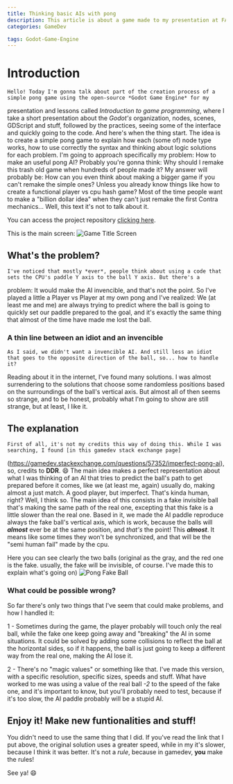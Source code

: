 ```yaml
---
title: Thinking basic AIs with pong
description: This article is about a game made to my presentation at FAETERJ (Faculdade de Educação Tecnológica do Rio de Janeiro)
categories: GameDev

tags: Godot-Game-Engine
---
```


# Introduction

	Hello! Today I'm gonna talk about part of the creation process of a simple pong game using the open-source *Godot Game Engine* for my 
presentation and lessons called *Introduction to game programming*, where I take a short presentation about the *Godot's* organization, 
nodes, scenes, GDScript and stuff, followed by the practices, seeing some of the interface and quickly going to the code. And here's when 
the thing start. The idea is to create a simple pong game to explain how each (some of) node type works, how to use correctly the syntax 
and thinking about logic solutions for each problem. I'm going to approach specifically my problem: How to make an useful pong AI?
	Probably you're gonna think: Why should I remake this trash old game when hundreds of people made it?
	My answer will probably be: How can you even think about making a bigger game if you can't remake the simple ones? Unless you already know
things like how to create a functional player vs cpu hash game? Most of the time people want to make a "billion dollar idea" when they can't just remake the first Contra mechanics... Well, this text it's not to talk about it.

You can access the project repository [clicking here](https://github.com/lcrabbit/FAETERJ-Simple-Pong-Project).

This is the main screen:
![Game Title Screen](http://www.lcrabbit.com/img/pong/pong_title.png)

## What's the problem?
	I've noticed that mostly *ever*, people think about using a code that sets the CPU's paddle Y axis to the ball Y axis. But there's a 
problem: It would make the AI invencible, and that's not the point. So I've played a little a Player vs Player at my own pong and I've realized: 
	We (at least me and me) are always trying to predict where the ball is going to quickly set our paddle prepared to the goal, and it's 
exactly the same thing that almost of the time have made me lost the ball.

### A thin line between an idiot and an invencible
	As I said, we didn't want a invencible AI. And still less an idiot that goes to the opposite direction of the ball, so... how to handle it?
Reading about it in the internet, I've found many solutions. I was almost surrendering to the solutions that choose some randomless positions based on the surroundings of the ball's vertical axis. But almost all of then seems so strange, and to be honest, probably what I'm going to show are still strange, but at least, I like it.

## The explanation
	First of all, it's not my credits this way of doing this. While I was searching, I found [in this gamedev stack exchange page]
(https://gamedev.stackexchange.com/questions/57352/imperfect-pong-ai), so, credits to **DDR**. :smile:
The main idea makes a perfect representation about what I was thinking of an AI that tries to predict the ball's path to get prepared before it comes, like we (at least me, again) usually do, making almost a just match. A good player, but imperfect. That's kinda human, right? Well, I think so.
	The main idea of this consists in a fake invisible ball that's making the same path of the real one, excepting that this fake is a little 
slower than the real one.
Based in it, we made the AI paddle reproduce always the fake ball's vertical axis, which is work, because the balls will ***almost*** ever be at the same position, and *that's* the point! This ***almost***. It means like some times they won't be synchronized, and that will be the "semi human fail" made by the cpu.

Here you can see clearly the two balls (original as the gray, and the red one is the fake. usually, the fake will be invisible, of course. I've made this to explain what's going on)
![Pong Fake Ball](http://www.lcrabbit.com/img/pong/pong_fakeb.png)

### What could be possible wrong?
So far there's only two things that I've seem that could make problems, and how I handled it:

1 - Sometimes during the game, the player probably will touch only the real ball, while the fake one keep going away and "breaking" the AI in some situations. It could be solved by adding some collisions to reflect the ball at the horizontal sides, so if it happens, the ball is just going to keep a different way from the real one, making the AI lose it.

2 - There's no "magic values" or something like that. I've made this version, with a specific resolution, specific sizes, speeds and stuff. What have worked to me was using a value of the real ball *-2* to the speed of the fake one, and it's important to know, but you'll probably need to test, because if it's too slow, the AI paddle probably will be a stupid AI.

## Enjoy it! Make new funtionalities and stuff!
You didn't need to use the same thing that I did. If you've read the link that I put above, the original solution uses a greater speed, while in my it's slower, because I think it was better. It's not a *rule*, because in gamedev, **you** make the rules!

See ya! :smile:

<!-- more -->